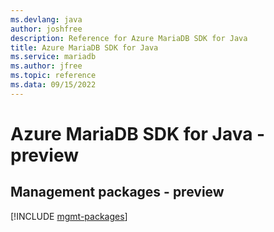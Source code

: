 ```yaml
---
ms.devlang: java
author: joshfree
description: Reference for Azure MariaDB SDK for Java
title: Azure MariaDB SDK for Java
ms.service: mariadb
ms.author: jfree
ms.topic: reference
ms.data: 09/15/2022
---
```

# Azure MariaDB SDK for Java - preview

## Management packages - preview
[!INCLUDE [mgmt-packages](mariadb-mgmt-index.md)]